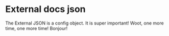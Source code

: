 # External docs json 

The External JSON is a config object.  It is super important! Woot, one more time, one more time!
Bonjour!
